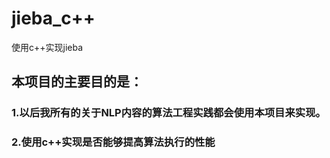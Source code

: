 # jieba_c++
使用c++实现jieba

## 本项目的主要目的是：
### 1.以后我所有的关于NLP内容的算法工程实践都会使用本项目来实现。
### 2.使用c++实现是否能够提高算法执行的性能
